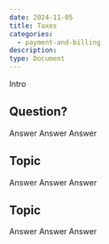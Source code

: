 ```yaml
---
date: 2024-11-05
title: Taxes
categories:
  - payment-and-billing
description:
type: Document
---
```


Intro

## Question?

Answer
Answer
Answer

## Topic

Answer
Answer
Answer

## Topic

Answer
Answer
Answer
